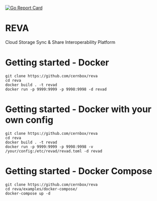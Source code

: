 [![Go Report Card](https://goreportcard.com/badge/github.com/cernbox/reva)](https://goreportcard.com/report/github.com/cernbox/reva)

# REVA

Cloud Storage Sync & Share Interoperability Platform

# Getting started - Docker

```
git clone https://github.com/cernbox/reva
cd reva
docker build . -t revad
docker run -p 9999:9999 -p 9998:9998 -d revad
```

# Getting started - Docker with your own config

```
git clone https://github.com/cernbox/reva
cd reva
docker build . -t revad
docker run -p 9999:9999 -p 9998:9998 -v /your/config:/etc/revad/revad.toml -d revad
```

# Getting started - Docker Compose

```
git clone https://github.com/cernbox/reva
cd reva/examples/docker-compose/
docker-compose up -d
```
